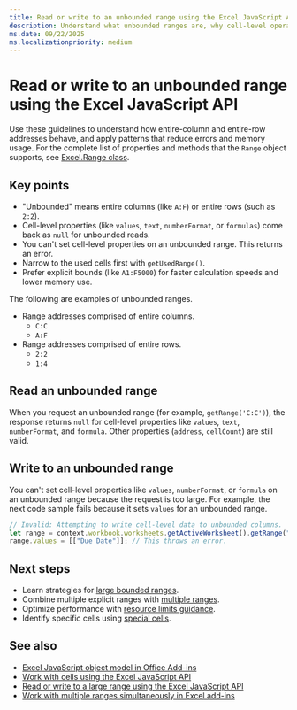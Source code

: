 ```yaml
---
title: Read or write to an unbounded range using the Excel JavaScript API
description: Understand what unbounded ranges are, why cell-level operations return null or fail, and how to safely work with entire rows or columns by narrowing scope.
ms.date: 09/22/2025
ms.localizationpriority: medium
---
```


# Read or write to an unbounded range using the Excel JavaScript API

Use these guidelines to understand how entire-column and entire-row addresses behave, and apply patterns that reduce errors and memory usage. For the complete list of properties and methods that the `Range` object supports, see [Excel.Range class](/javascript/api/excel/excel.range).

## Key points

- "Unbounded" means entire columns (like `A:F`) or entire rows (such as `2:2`).
- Cell-level properties (like `values`, `text`, `numberFormat`, or `formulas`) come back as `null` for unbounded reads.
- You can't set cell-level properties on an unbounded range. This returns an error.
- Narrow to the used cells first with `getUsedRange()`.
- Prefer explicit bounds (like `A1:F5000`) for faster calculation speeds and lower memory use.

The following are examples of unbounded ranges.

- Range addresses comprised of entire columns.
  - `C:C`
  - `A:F`
- Range addresses comprised of entire rows.
  - `2:2`
  - `1:4`

## Read an unbounded range

When you request an unbounded range (for example, `getRange('C:C')`), the response returns `null` for cell-level properties like `values`, `text`, `numberFormat`, and `formula`. Other properties (`address`, `cellCount`) are still valid.

## Write to an unbounded range

You can't set cell-level properties like `values`, `numberFormat`, or `formula` on an unbounded range because the request is too large. For example, the next code sample fails because it sets `values` for an unbounded range.

```js
// Invalid: Attempting to write cell-level data to unbounded columns.
let range = context.workbook.worksheets.getActiveWorksheet().getRange("A:B");
range.values = [["Due Date"]]; // This throws an error.
```

## Next steps

- Learn strategies for [large bounded ranges](excel-add-ins-ranges-large.md).
- Combine multiple explicit ranges with [multiple ranges](excel-add-ins-multiple-ranges.md).
- Optimize performance with [resource limits guidance](../concepts/resource-limits-and-performance-optimization.md#excel-add-ins).
- Identify specific cells using [special cells](excel-add-ins-ranges-special-cells.md).

## See also

- [Excel JavaScript object model in Office Add-ins](excel-add-ins-core-concepts.md)
- [Work with cells using the Excel JavaScript API](excel-add-ins-cells.md)
- [Read or write to a large range using the Excel JavaScript API](excel-add-ins-ranges-large.md)
- [Work with multiple ranges simultaneously in Excel add-ins](excel-add-ins-multiple-ranges.md)
